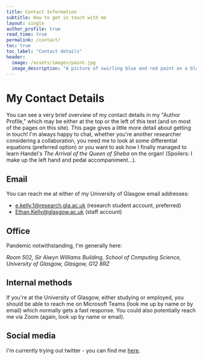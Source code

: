```yaml
---
title: Contact Information
subtitle: How to get in touch with me
layout: single
author_profile: true
read_time: true
permalink: /contact/
toc: true
toc_label: "Contact details"
header:
  image: /assets/images/paint.jpg
  image_description: "A picture of swirling blue and red paint on a black backdrop."
---
```

# My Contact Details

You can see a very brief overview of my contact details in my "Author Profile," which may be either at the top or the left of this text (and on most of the pages on this site). This page gives a little more detail about getting in touch! I'm always happy to chat, whether you're another researcher considering a collaboration, you need me to look at some differential equations (preferred option) or you want to ask how I finally managed to learn Handel's _The Arrival of the Queen of Sheba_ on the organ! (Spoilers: I make up the left hand and pedal accompaniment...).


## Email

You can reach me at either of my University of Glasgow email addresses:
* [e.kelly.1@research.gla.ac.uk](mailto:e.kelly.1@research.gla.ac.uk) (research student account, preferred)
* [Ethan.Kelly@glasgow.ac.uk](mailto:Ethan.Kelly@glasgow.ac.uk) (staff account)

## Office

Pandemic notwithstanding, I'm generally here:

_Room 502, 
Sir Alwyn Williams Building, 
School of Computing Science, 
University of Glasgow, 
Glasgow, 
G12 8RZ_


## Internal methods

If you're at the University of Glasgow, either studying or employed, you should be able to reach me on Microsoft Teams (look me up by name or by email) which normally gets a fast response. You could also potentially reach me via Zoom (again, look up by name or email).



## Social media

I'm currently trying out twitter - you can find me [here](https://twitter.com/EthanKellyPhD).
